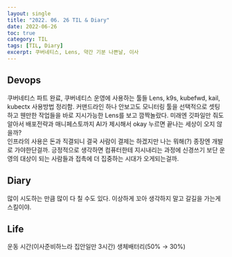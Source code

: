 ```yaml
---
layout: single
title: "2022. 06. 26 TIL & Diary"
date: 2022-06-26
toc: true
category: TIL
tags: [TIL, Diary]
excerpt: 쿠버네티스, Lens, 약간 기분 나쁜날, 이사
---
```

## Devops  
쿠버네티스 파트 완료, 쿠버네티스 운영에 사용하는 툴들 Lens, k9s, kubefwd, kail, kubectx 사용방법 정리함. 커맨드라인 하나 안보고도 모니터링 툴을 선택적으로 셋팅하고 웬만한 작업들을 바로 지시가능한 Lens를 보고 깜짝놀랐다. 미래엔 깃파일만 줘도 알아서 배포전략과 매니페스토까지 AI가 제시해서 okay 누르면 끝나는 세상이 오지 않을까?  
인프라의 사용은 돈과 직결되니 결국 사람이 결제는 하겠지만 나는 뭐해(?) 종장엔 개발로 가야한단걸까. 긍정적으로 생각하면 컴퓨터한테 지시내리는 과정에 신경쓰기 보단 운영의 대상이 되는 사람들과 접촉에 더 집중하는 시대가 오게되는걸까.

## Diary  
많이 시도하는 만큼 많이 다 칠 수도 있다. 이상하게 꼬아 생각하지 말고 갈길을 가는게 스킬이야.

## Life  
운동 시간(이사준비하느라 집안일만 3시간) 생체배터리(50% → 30%)

  